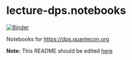 # lecture-dps.notebooks

[![Binder](https://mybinder.org/badge_logo.svg)](https://mybinder.org/v2/gh/QuantEcon/lecture-dps.notebooks/master)

Notebooks for https://dps.quantecon.org

**Note:** This README should be edited [here](https://github.com/quantecon/lecture-dps/_notebook_repo)
